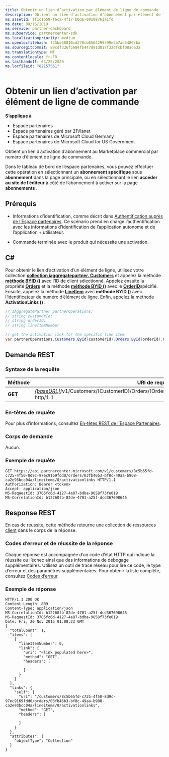 ```yaml
---
title: Obtenir un lien d’activation par élément de ligne de commande
description: Obtient un lien d’activation d’abonnement par élément de ligne de commande.
ms.assetid: ff1c1b59-f6c2-4f17-b0d6-00109761a1fd
ms.date: 08/16/2019
ms.service: partner-dashboard
ms.subservice: partnercenter-sdk
ms.localizationpriority: medium
ms.openlocfilehash: f35be68810cd270cb6564299399e5b7ad5480c6a
ms.sourcegitcommit: 89cdf326f5684fb447d91d817f32dfcbf08ada3a
ms.translationtype: MT
ms.contentlocale: fr-FR
ms.lasthandoff: 04/25/2020
ms.locfileid: "82157561"
---
```

# <a name="get-activation-link-by-order-line-item"></a>Obtenir un lien d’activation par élément de ligne de commande

**S’applique à**

- Espace partenaires
- Espace partenaires géré par 21Vianet
- Espace partenaires de Microsoft Cloud Germany
- Espace partenaires de Microsoft Cloud for US Government

Obtient un lien d’activation d’abonnement au Marketplace commercial par numéro d’élément de ligne de commande.

Dans le tableau de bord de l’espace partenaires, vous pouvez effectuer cette opération en sélectionnant un **abonnement spécifique** sous **abonnement** dans la page principale, ou en sélectionnant le lien **accéder au site de l’éditeur** à côté de l’abonnement à activer sur la page **abonnements** .

## <a name="prerequisites"></a>Prérequis

- Informations d’identification, comme décrit dans [Authentification auprès de l’Espace partenaires](partner-center-authentication.md). Ce scénario prend en charge l’authentification avec les informations d’identification de l’application autonome et de l’application + utilisateur.

- Commande terminée avec le produit qui nécessite une activation.

## <a name="c"></a>C\#

Pour obtenir le lien d’activation d’un élément de ligne, utilisez votre collection [**collection iaggregatepartner. Customers**](https://docs.microsoft.com/dotnet/api/microsoft.store.partnercenter.ipartner.customers) et appelez la méthode [**méthode BYID ()**](https://docs.microsoft.com/dotnet/api/microsoft.store.partnercenter.customers.icustomercollection.byid) avec l’ID de client sélectionné. Appelez ensuite la propriété [**Orders**](https://docs.microsoft.com/dotnet/api/microsoft.store.partnercenter.customers.icustomer.orders) et la méthode [**méthode BYID ()**](https://docs.microsoft.com/dotnet/api/microsoft.store.partnercenter.orders.iordercollection.byid) avec le [**OrderID**](https://docs.microsoft.com/dotnet/api/microsoft.store.partnercenter.models.orders.order.id)spécifié. Ensuite, appelez la méthode [**LineItem**](https://docs.microsoft.com/dotnet/api/microsoft.store.partnercenter.orders.iordercollection.get) avec **méthode BYID ()** avec l’identificateur de numéro d’élément de ligne.  Enfin, appelez la méthode **ActivationLinks ()** .

```csharp
// IAggregatePartner partnerOperations;
// string customerId;
// string orderId;
// string lineItemNumber

// get the activation link for the specific line item
var partnerOperations.Customers.ById(customerId).Orders.ById(orderId).OrderLineItems.ById(lineItemNumber).ActivationLinks();
```

## <a name="rest-request"></a>Demande REST

### <a name="request-syntax"></a>Syntaxe de la requête

| Méthode  | URI de requête                                                                                                                               |
|---------|-------------------------------------------------------------------------------------------------------------------------------------------|
| **GET** | [*{baseURL}*](partner-center-rest-urls.md)/v1/Customers/{CustomerID}/Orders/{OrderID}/LineItems/{lineItemNumber}/activationlinks http/1.1 |

### <a name="request-headers"></a>En-têtes de requête

Pour plus d’informations, consultez [En-têtes REST de l’Espace Partenaires](headers.md).

### <a name="request-body"></a>Corps de demande

Aucun.

### <a name="request-example"></a>Exemple de requête

```http
GET https://api.partnercenter.microsoft.com/v1/customers/8c5b65fd-c725-4f50-8d9c-97ec9169fdd0/orders/03fb46b3-bf8c-49aa-b908-ca2e93bcc04a/lineitems/0/activationlinks HTTP/1.1
Authorization: Bearer <token>
Accept: application/json
MS-RequestId: 3705fc6d-4127-4a87-bdba-9658f73fe019
MS-CorrelationId: b12260fb-82de-4701-a25f-dcd367690645
```

## <a name="rest-response"></a>Response REST

En cas de réussite, cette méthode retourne une collection de ressources [client](customer-resources.md#customer) dans le corps de la réponse.

### <a name="response-success-and-error-codes"></a>Codes d’erreur et de réussite de la réponse

Chaque réponse est accompagnée d’un code d’état HTTP qui indique la réussite ou l’échec ainsi que des informations de débogage supplémentaires. Utilisez un outil de trace réseau pour lire ce code, le type d’erreur et des paramètres supplémentaires. Pour obtenir la liste complète, consultez [Codes d’erreur](error-codes.md).

### <a name="response-example"></a>Exemple de réponse

```http
HTTP/1.1 200 OK
Content-Length: 809
Content-Type: application/json
MS-CorrelationId: b12260fb-82de-4701-a25f-dcd367690645
MS-RequestId: 3705fc6d-4127-4a87-bdba-9658f73fe019
Date: Fri, 20 Nov 2015 01:08:23 GMT
{
  "totalCount": 1,
  "items": [
    {
      "lineItemNumber": 0,
      "link": {
        "uri": "<link populated here>",
        "method": "GET",
        "headers": [

        ]
      }
    }
  ],
  "links": {
    "self": {
      "uri": "/customers/8c5b65fd-c725-4f50-8d9c-97ec9169fdd0/orders/03fb46b3-bf8c-49aa-b908-ca2e93bcc04a/lineitems/0/activationlinks",
      "method": "GET",
      "headers": [

      ]
    }
  },
  "attributes": {
    "objectType": "Collection"
  }
}
```
